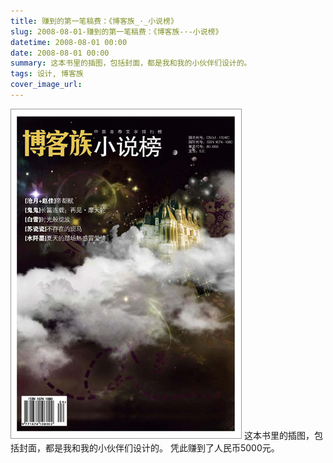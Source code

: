 ```yaml
---
title: 赚到的第一笔稿费：《博客族_·_小说榜》
slug: 2008-08-01-赚到的第一笔稿费：《博客族-·-小说榜》
datetime: 2008-08-01 00:00
date: 2008-08-01 00:00
summary: 这本书里的插图，包括封面，都是我和我的小伙伴们设计的。
tags: 设计, 博客族
cover_image_url: 
---
```

![86671-mz8hj9imgd.png](../assets/2020/10/812617675.png)
这本书里的插图，包括封面，都是我和我的小伙伴们设计的。
凭此赚到了人民币5000元。